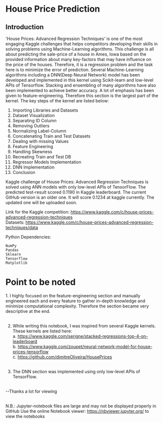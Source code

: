 # House Price Prediction

## Introduction
'House Prices: Advanced Regression Techniques' is one of the most engaging Kaggle challenges that helps competitors developing their skills in solving problems using Machine-Learning algorithms. This challenge is all about predicting the sale-price of a house in Ames, Iowa based on the provided information about many key-factors that may have influence on the price of the houses. Therefore, it is a regression problem and the task here is to minimize the error of prediction. Several Machine-Learning algorithms including a DNN(Deep Neural Network) model has been developed and implemented in this kernel using Scikit-learn and low-level APIs of Tensorflow. Stacking and ensembling of many algorithms have also been implemented to achieve better accuracy. A lot of emphasis has been given to feature-engineering. Therefore this section is the largest part of the kernel. The key steps of the kernel are listed below:

1. Importing Libraries and Datasets
2. Dataset Visualization
3. Separating ID Column
4. Removing Outliers
5. Normalizing Label-Column
6. Concatenating Train and Test Datasets
7. Dealing with missing Values
8. Feature Engineering
9. Handling Skewness
10. Recreating Train and Test DB
11. Regressor Models Implementation
12. DNN Implementation
13. Conclusion

Kaggle challenge of House Prices: Advanced Regression Techniques is solved using ANN models with only low-level APIs of TensorFlow. The predicted test-result scored 0.1190 in Kaggle leaderboard. The current GitHub version is an older one. It will score 0.1234 at kaggle currently. The updated one will be uploaded soon.

Link for the Kaggle competition: https://www.kaggle.com/c/house-prices-advanced-regression-techniques <br>
Datasets: https://www.kaggle.com/c/house-prices-advanced-regression-techniques/data

Python Dependencies:

    NumPy
    Pandas
    Sklearn
    Tensorflow
    Matplotlib


# Point to be noted
<p>
1. I highly focused on the feature-engineering section and manually engineered each and every feature to gather in-depth knowledge and minimize computational complexity. Therefore the section became very descriptive at the end.<br><br>

2. While writing this notebook, I was inspired from several Kaggle kernels. These kernels are listed here:<br>
a. https://www.kaggle.com/serigne/stacked-regressions-top-4-on-leaderboard<br>
b. https://www.kaggle.com/zoupet/neural-network-model-for-house-prices-tensorflow<br>
c. https://github.com/dimitreOliveira/HousePrices
<br><br>

3. The DNN section was implemented using only low-level APIs of TensorFlow.<br><br>

--Thanks a lot for viewing<br><br></p>


N.B.: Jupyter-notebook files are large and may not be displayed properly in GitHub Use the online Notebook viewer: https://nbviewer.jupyter.org/ to view the notebooks

